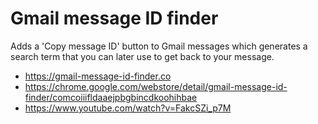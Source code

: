 Gmail message ID finder
=======================

Adds a 'Copy message ID' button to Gmail messages which generates a search term that you can later use to get back to your message.

* https://gmail-message-id-finder.co
* https://chrome.google.com/webstore/detail/gmail-message-id-finder/comcoiiifldaaejpbgbincdkoohihbae
* https://www.youtube.com/watch?v=FakcSZi_p7M

